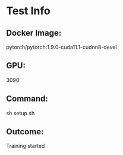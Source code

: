 # Test Info
## Docker Image: 
pytorch/pytorch:1.9.0-cuda11.1-cudnn8-devel  
## GPU: 
3090
## Command:
sh setup.sh
## Outcome: 
Training started